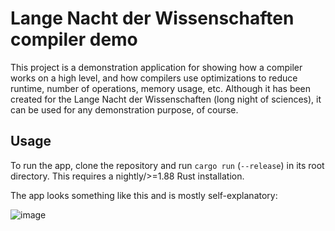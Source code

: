 # Lange Nacht der Wissenschaften compiler demo
This project is a demonstration application for showing how a compiler works on a high level, and how compilers use optimizations to reduce runtime, number of operations, memory usage, etc.
Although it has been created for the Lange Nacht der Wissenschaften (long night of sciences), it can be used for any demonstration purpose, of course.

## Usage
To run the app, clone the repository and run `cargo run` (`--release`) in its root directory. This requires a nightly/>=1.88 Rust installation.

The app looks something like this and is mostly self-explanatory:

![image](https://github.com/user-attachments/assets/f61c8af1-29ae-4a93-b7a7-c4cf7759d1b0)
